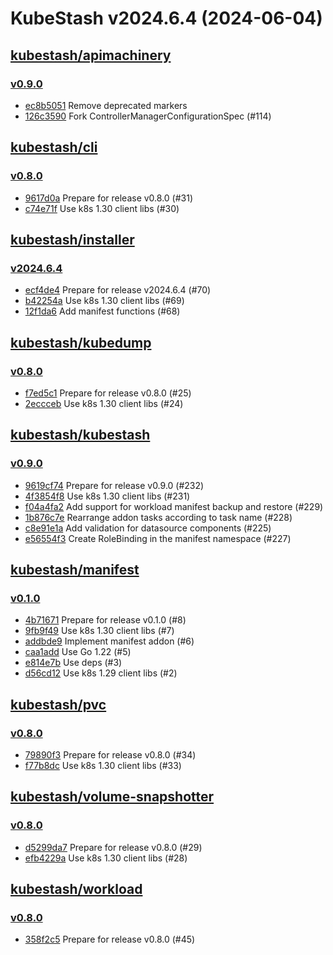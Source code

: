 # KubeStash v2024.6.4 (2024-06-04)


## [kubestash/apimachinery](https://github.com/kubestash/apimachinery)

### [v0.9.0](https://github.com/kubestash/apimachinery/releases/tag/v0.9.0)

- [ec8b5051](https://github.com/kubestash/apimachinery/commit/ec8b5051) Remove deprecated markers
- [126c3590](https://github.com/kubestash/apimachinery/commit/126c3590) Fork ControllerManagerConfigurationSpec (#114)



## [kubestash/cli](https://github.com/kubestash/cli)

### [v0.8.0](https://github.com/kubestash/cli/releases/tag/v0.8.0)

- [9617d0a](https://github.com/kubestash/cli/commit/9617d0a) Prepare for release v0.8.0 (#31)
- [c74e71f](https://github.com/kubestash/cli/commit/c74e71f) Use k8s 1.30 client libs (#30)



## [kubestash/installer](https://github.com/kubestash/installer)

### [v2024.6.4](https://github.com/kubestash/installer/releases/tag/v2024.6.4)

- [ecf4de4](https://github.com/kubestash/installer/commit/ecf4de4) Prepare for release v2024.6.4 (#70)
- [b42254a](https://github.com/kubestash/installer/commit/b42254a) Use k8s 1.30 client libs (#69)
- [12f1da6](https://github.com/kubestash/installer/commit/12f1da6) Add manifest functions (#68)



## [kubestash/kubedump](https://github.com/kubestash/kubedump)

### [v0.8.0](https://github.com/kubestash/kubedump/releases/tag/v0.8.0)

- [f7ed5c1](https://github.com/kubestash/kubedump/commit/f7ed5c1) Prepare for release v0.8.0 (#25)
- [2eccceb](https://github.com/kubestash/kubedump/commit/2eccceb) Use k8s 1.30 client libs (#24)



## [kubestash/kubestash](https://github.com/kubestash/kubestash)

### [v0.9.0](https://github.com/kubestash/kubestash/releases/tag/v0.9.0)

- [9619cf74](https://github.com/kubestash/kubestash/commit/9619cf74) Prepare for release v0.9.0 (#232)
- [4f3854f8](https://github.com/kubestash/kubestash/commit/4f3854f8) Use k8s 1.30 client libs (#231)
- [f04a4fa2](https://github.com/kubestash/kubestash/commit/f04a4fa2) Add support for workload manifest backup and restore (#229)
- [1b876c7e](https://github.com/kubestash/kubestash/commit/1b876c7e) Rearrange addon tasks according to task name (#228)
- [c8e91e1a](https://github.com/kubestash/kubestash/commit/c8e91e1a) Add validation for datasource components (#225)
- [e56554f3](https://github.com/kubestash/kubestash/commit/e56554f3) Create RoleBinding in the manifest namespace (#227)



## [kubestash/manifest](https://github.com/kubestash/manifest)

### [v0.1.0](https://github.com/kubestash/manifest/releases/tag/v0.1.0)

- [4b71671](https://github.com/kubestash/manifest/commit/4b71671) Prepare for release v0.1.0 (#8)
- [9fb9f49](https://github.com/kubestash/manifest/commit/9fb9f49) Use k8s 1.30 client libs (#7)
- [addbde9](https://github.com/kubestash/manifest/commit/addbde9) Implement manifest addon (#6)
- [caa1add](https://github.com/kubestash/manifest/commit/caa1add) Use Go 1.22 (#5)
- [e814e7b](https://github.com/kubestash/manifest/commit/e814e7b) Use deps (#3)
- [d56cd12](https://github.com/kubestash/manifest/commit/d56cd12) Use k8s 1.29 client libs (#2)



## [kubestash/pvc](https://github.com/kubestash/pvc)

### [v0.8.0](https://github.com/kubestash/pvc/releases/tag/v0.8.0)

- [79890f3](https://github.com/kubestash/pvc/commit/79890f3) Prepare for release v0.8.0 (#34)
- [f77b8dc](https://github.com/kubestash/pvc/commit/f77b8dc) Use k8s 1.30 client libs (#33)



## [kubestash/volume-snapshotter](https://github.com/kubestash/volume-snapshotter)

### [v0.8.0](https://github.com/kubestash/volume-snapshotter/releases/tag/v0.8.0)

- [d5299da7](https://github.com/kubestash/volume-snapshotter/commit/d5299da7) Prepare for release v0.8.0 (#29)
- [efb4229a](https://github.com/kubestash/volume-snapshotter/commit/efb4229a) Use k8s 1.30 client libs (#28)



## [kubestash/workload](https://github.com/kubestash/workload)

### [v0.8.0](https://github.com/kubestash/workload/releases/tag/v0.8.0)

- [358f2c5](https://github.com/kubestash/workload/commit/358f2c5) Prepare for release v0.8.0 (#45)



